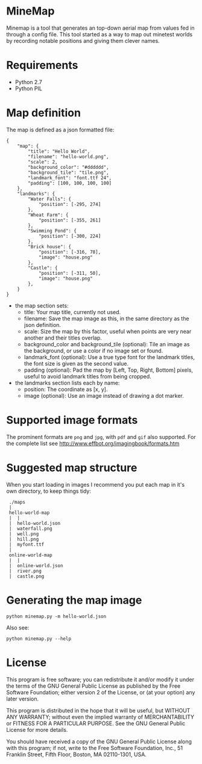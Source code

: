 # MineMap

Minemap is a tool that generates an top-down aerial map from values fed in through a config file. This tool started as a way to map out minetest worlds by recording notable positions and giving them clever names.

# Requirements

* Python 2.7
* Python PIL

# Map definition

The map is defined as a json formatted file:

    {
        "map": {
            "title": "Hello World",
            "filename": "hello-world.png",
            "scale": 2,
            "background_color": "#dddddd",
            "background_tile": "tile.png",
            "landmark_font": "font.ttf 24",
            "padding": [100, 100, 100, 100]
        },
        "landmarks": {
            "Water Falls": {
                "position": [-295, 274]
            },
            "Wheat Farm": {
                "position": [-355, 261]
            },
            "Swimming Pond": {
                "position": [-300, 224]
            },
            "Brick house": {
                "position": [-316, 78],
                "image": "house.png"
            },
            "Castle": {
                "position": [-311, 50],
                "image": "house.png"
            },
        }
    }

 * the map section sets:
    * title: Your map title, currently not used.
    * filename: Save the map image as this, in the same directory as the json definition.
    * scale: Size the map by this factor, useful when points are very near another and their titles overlap.
    * background_color and background_tile (optional): Tile an image as the background, or use a color if no image set or found.
    * landmark_font (optional): Use a true type font for the landmark titles, the font size is given as the second value.
    * padding (optional): Pad the map by [Left, Top, Right, Bottom] pixels, useful to avoid landmark titles from being cropped.
 * the landmarks section lists each by name:
    * position: The coordinate as [x, y].
    * image (optional): Use an image instead of drawing a dot marker.

# Supported image formats

The prominent formats are `png` and `jpg`, with `pdf` and `gif` also supported. For the complete list see http://www.effbot.org/imagingbook/formats.htm

# Suggested map structure

When you start loading in images I recommend you put each map in it's own directory, to keep things tidy:

     ./maps
     |
     hello-world-map
     |  |
     |  hello-world.json
     |  waterfall.png
     |  well.png
     |  hill.png
     |  myfont.ttf
     |
     online-world-map
     |  |
     |  online-world.json
     |  river.png
     |  castle.png

# Generating the map image

    python minemap.py -m hello-world.json

Also see:

    python minemap.py --help

# License

This program is free software; you can redistribute it and/or modify
it under the terms of the GNU General Public License as published by
the Free Software Foundation; either version 2 of the License, or
(at your option) any later version.

This program is distributed in the hope that it will be useful,
but WITHOUT ANY WARRANTY; without even the implied warranty of
MERCHANTABILITY or FITNESS FOR A PARTICULAR PURPOSE.  See the
GNU General Public License for more details.

You should have received a copy of the GNU General Public License
along with this program; if not, write to the Free Software
Foundation, Inc., 51 Franklin Street, Fifth Floor, Boston,
MA 02110-1301, USA.
